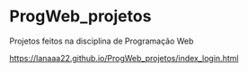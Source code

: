 # ProgWeb_projetos
Projetos feitos na disciplina de Programação Web

https://lanaaa22.github.io/ProgWeb_projetos/index_login.html
